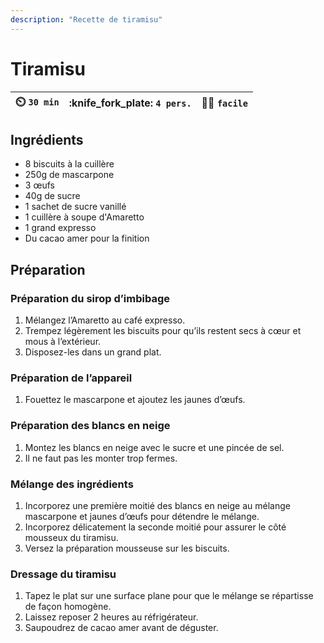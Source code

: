 ```yaml
---
description: "Recette de tiramisu"
---
```


# Tiramisu 


| :timer_clock: `30 min` | :knife_fork_plate: `4 pers.` | :cook: `facile` |
| :------------------: | :-------------------------------: | :-----------------: |

## Ingrédients

- 8 biscuits à la cuillère
- 250g de mascarpone
- 3 œufs
- 40g de sucre
- 1 sachet de sucre vanillé
- 1 cuillère à soupe d'Amaretto
- 1 grand expresso
- Du cacao amer pour la finition

## Préparation

### Préparation du sirop d’imbibage
1. Mélangez l’Amaretto au café expresso.
2. Trempez légèrement les biscuits pour qu’ils restent secs à cœur et mous à l’extérieur.
3. Disposez-les dans un grand plat.

### Préparation de l’appareil
1. Fouettez le mascarpone et ajoutez les jaunes d’œufs.

### Préparation des blancs en neige
1. Montez les blancs en neige avec le sucre et une pincée de sel.
2. Il ne faut pas les monter trop fermes.

### Mélange des ingrédients
1. Incorporez une première moitié des blancs en neige au mélange mascarpone et jaunes d’œufs pour détendre le mélange.
2. Incorporez délicatement la seconde moitié pour assurer le côté mousseux du tiramisu.
3. Versez la préparation mousseuse sur les biscuits.

### Dressage du tiramisu
1. Tapez le plat sur une surface plane pour que le mélange se répartisse de façon homogène.
2. Laissez reposer 2 heures au réfrigérateur.
3. Saupoudrez de cacao amer avant de déguster.
